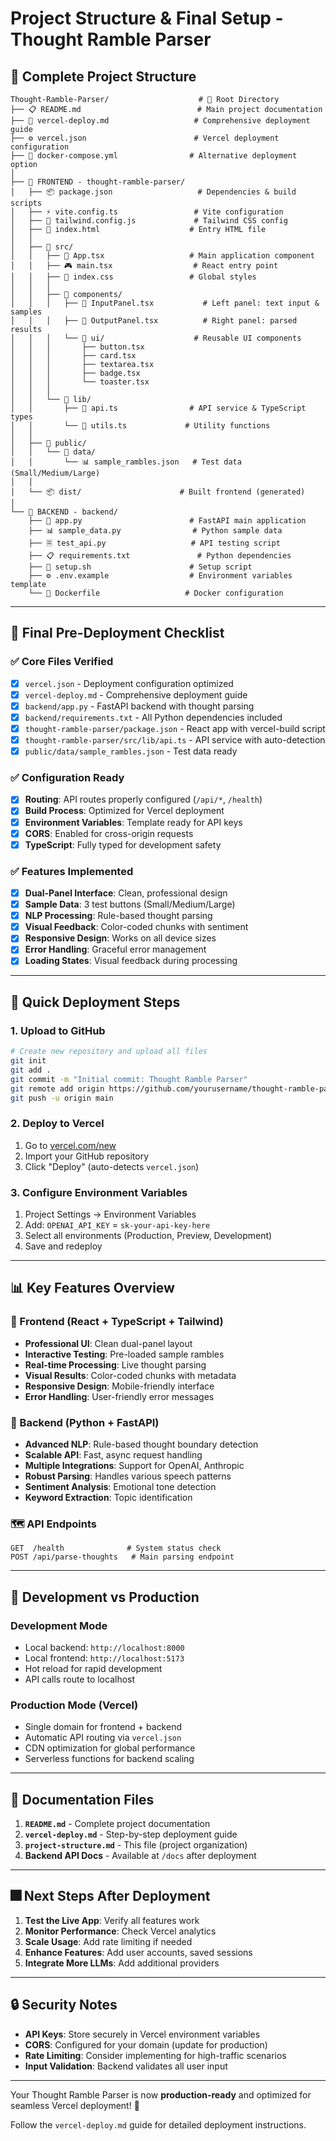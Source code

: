 # Project Structure & Final Setup - Thought Ramble Parser

## 📁 Complete Project Structure

```
Thought-Ramble-Parser/                    # 📁 Root Directory
├── 📋 README.md                          # Main project documentation
├── 🚀 vercel-deploy.md                   # Comprehensive deployment guide
├── ⚙️ vercel.json                        # Vercel deployment configuration
├── 🐳 docker-compose.yml                # Alternative deployment option
│
├── 🚀 FRONTEND - thought-ramble-parser/
│   ├── 📦 package.json                   # Dependencies & build scripts
│   ├── ⚡ vite.config.ts                 # Vite configuration
│   ├── 🎨 tailwind.config.js             # Tailwind CSS config
│   ├── 📄 index.html                    # Entry HTML file
│   │
│   ├── 📁 src/
│   │   ├── 🎨 App.tsx                   # Main application component
│   │   ├── 🎮 main.tsx                  # React entry point
│   │   ├── 🎨 index.css                 # Global styles
│   │   │
│   │   ├── 📁 components/
│   │   │   ├── 📝 InputPanel.tsx           # Left panel: text input & samples
│   │   │   ├── 📄 OutputPanel.tsx          # Right panel: parsed results
│   │   │   └── 📁 ui/                    # Reusable UI components
│   │   │       ├── button.tsx
│   │   │       ├── card.tsx
│   │   │       ├── textarea.tsx
│   │   │       ├── badge.tsx
│   │   │       └── toaster.tsx
│   │   │
│   │   └── 📁 lib/
│   │       ├── 🔌 api.ts                # API service & TypeScript types
│   │       └── 🚀 utils.ts             # Utility functions
│   │
│   ├── 📁 public/
│   │   └── 📁 data/
│   │       └── 📊 sample_rambles.json   # Test data (Small/Medium/Large)
│   │
│   └── 📦 dist/                      # Built frontend (generated)
│
└── 🐍 BACKEND - backend/
    ├── 🚀 app.py                        # FastAPI main application
    ├── 📊 sample_data.py                # Python sample data
    ├── 🗏️ test_api.py                   # API testing script
    ├── 📋 requirements.txt               # Python dependencies
    ├── 🔧 setup.sh                      # Setup script
    ├── ⚙️ .env.example                  # Environment variables template
    └── 🐳 Dockerfile                   # Docker configuration
```

---

## 🏁 Final Pre-Deployment Checklist

### ✅ Core Files Verified
- [x] `vercel.json` - Deployment configuration optimized
- [x] `vercel-deploy.md` - Comprehensive deployment guide
- [x] `backend/app.py` - FastAPI backend with thought parsing
- [x] `backend/requirements.txt` - All Python dependencies included
- [x] `thought-ramble-parser/package.json` - React app with vercel-build script
- [x] `thought-ramble-parser/src/lib/api.ts` - API service with auto-detection
- [x] `public/data/sample_rambles.json` - Test data ready

### ✅ Configuration Ready
- [x] **Routing**: API routes properly configured (`/api/*`, `/health`)
- [x] **Build Process**: Optimized for Vercel deployment
- [x] **Environment Variables**: Template ready for API keys
- [x] **CORS**: Enabled for cross-origin requests
- [x] **TypeScript**: Fully typed for development safety

### ✅ Features Implemented
- [x] **Dual-Panel Interface**: Clean, professional design
- [x] **Sample Data**: 3 test buttons (Small/Medium/Large)
- [x] **NLP Processing**: Rule-based thought parsing
- [x] **Visual Feedback**: Color-coded chunks with sentiment
- [x] **Responsive Design**: Works on all device sizes
- [x] **Error Handling**: Graceful error management
- [x] **Loading States**: Visual feedback during processing

---

## 🚀 Quick Deployment Steps

### 1. Upload to GitHub
```bash
# Create new repository and upload all files
git init
git add .
git commit -m "Initial commit: Thought Ramble Parser"
git remote add origin https://github.com/yourusername/thought-ramble-parser.git
git push -u origin main
```

### 2. Deploy to Vercel
1. Go to [vercel.com/new](https://vercel.com/new)
2. Import your GitHub repository
3. Click "Deploy" (auto-detects `vercel.json`)

### 3. Configure Environment Variables
1. Project Settings → Environment Variables
2. Add: `OPENAI_API_KEY` = `sk-your-api-key-here`
3. Select all environments (Production, Preview, Development)
4. Save and redeploy

---

## 📊 Key Features Overview

### 🎨 Frontend (React + TypeScript + Tailwind)
- **Professional UI**: Clean dual-panel layout
- **Interactive Testing**: Pre-loaded sample rambles
- **Real-time Processing**: Live thought parsing
- **Visual Results**: Color-coded chunks with metadata
- **Responsive Design**: Mobile-friendly interface
- **Error Handling**: User-friendly error messages

### 🐍 Backend (Python + FastAPI)
- **Advanced NLP**: Rule-based thought boundary detection
- **Scalable API**: Fast, async request handling
- **Multiple Integrations**: Support for OpenAI, Anthropic
- **Robust Parsing**: Handles various speech patterns
- **Sentiment Analysis**: Emotional tone detection
- **Keyword Extraction**: Topic identification

### 🗺️ API Endpoints
```
GET  /health              # System status check
POST /api/parse-thoughts   # Main parsing endpoint
```

---

## 🔧 Development vs Production

### Development Mode
- Local backend: `http://localhost:8000`
- Local frontend: `http://localhost:5173`
- Hot reload for rapid development
- API calls route to localhost

### Production Mode (Vercel)
- Single domain for frontend + backend
- Automatic API routing via `vercel.json`
- CDN optimization for global performance
- Serverless functions for backend scaling

---

## 📄 Documentation Files

1. **`README.md`** - Complete project documentation
2. **`vercel-deploy.md`** - Step-by-step deployment guide
3. **`project-structure.md`** - This file (project organization)
4. **Backend API Docs** - Available at `/docs` after deployment

---

## 🎆 Next Steps After Deployment

1. **Test the Live App**: Verify all features work
2. **Monitor Performance**: Check Vercel analytics
3. **Scale Usage**: Add rate limiting if needed
4. **Enhance Features**: Add user accounts, saved sessions
5. **Integrate More LLMs**: Add additional providers

---

## 🔒 Security Notes

- **API Keys**: Store securely in Vercel environment variables
- **CORS**: Configured for your domain (update for production)
- **Rate Limiting**: Consider implementing for high-traffic scenarios
- **Input Validation**: Backend validates all user input

---

Your Thought Ramble Parser is now **production-ready** and optimized for seamless Vercel deployment! 🎉

Follow the `vercel-deploy.md` guide for detailed deployment instructions.
